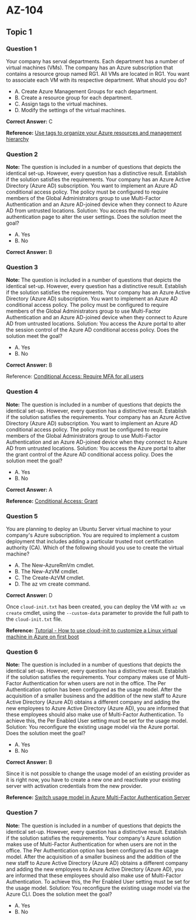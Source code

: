 # AZ-104

## Topic 1

### Question 1
Your company has serval departments. Each department has a number of virtual machines (VMs).
The company has an Azure subscription that contains a resource group named RG1.
All VMs are located in RG1.
You want to associate each VM with its respective department.
What should you do?

* A. Create Azure Management Groups for each department.
* B. Create a resource group for each department.
* C. Assign tags to the virtual machines.
* D. Modify the settings of the virtual machines.

**Correct Answer:** C

**Reference:** [Use tags to organize your Azure resources and management hierarchy](https://docs.microsoft.com/en-us/azure/azure-resource-manager/management/tag-resources)

### Question 2
**Note:** The question is included in a number of questions that depicts the identical set-up. However, every question has a distinctive result. Establish if the solution satisfies the requirements.
Your company has an Azure Active Directory (Azure AD) subscription.
You want to implement an Azure AD conditional access policy.
The policy must be configured to require members of the Global Administrators group to use Multi-Factor Authentication and an Azure AD-joined device when they connect to Azure AD from untrusted locations.
Solution: You access the multi-factor authentication page to alter the user settings.
Does the solution meet the goal?

* A. Yes
* B. No

**Correct Answer:** B

### Question 3
**Note:** The question is included in a number of questions that depicts the identical set-up. However, every question has a distinctive result. Establish if the solution satisfies the requirements.
Your company has an Azure Active Directory (Azure AD) subscription.
You want to implement an Azure AD conditional access policy.
The policy must be configured to require members of the Global Administrators group to use Multi-Factor Authentication and an Azure AD-joined device when they connect to Azure AD from untrusted locations.
Solution: You access the Azure portal to alter the session control of the Azure AD conditional access policy.
Does the solution meet the goal?

* A. Yes
* B. No

**Correct Answer:** B

Reference: [Conditional Access: Require MFA for all users](https://docs.microsoft.com/en-us/azure/active-directory/conditional-access/howto-conditional-access-policy-all-users-mfa)

### Question 4
**Note:** The question is included in a number of questions that depicts the identical set-up. However, every question has a distinctive result. Establish if the solution satisfies the requirements.
Your company has an Azure Active Directory (Azure AD) subscription.
You want to implement an Azure AD conditional access policy.
The policy must be configured to require members of the Global Administrators group to use Multi-Factor Authentication and an Azure AD-joined device when they connect to Azure AD from untrusted locations.
Solution: You access the Azure portal to alter the grant control of the Azure AD conditional access policy.
Does the solution meet the goal?

* A. Yes
* B. No

**Correct Answer:** A

**Reference:** [Conditional Access: Grant](https://docs.microsoft.com/en-us/azure/active-directory/conditional-access/concept-conditional-access-grant)

### Question 5
You are planning to deploy an Ubuntu Server virtual machine to your company's Azure subscription.
You are required to implement a custom deployment that includes adding a particular trusted root certification authority (CA).
Which of the following should you use to create the virtual machine?

* A. The New-AzureRmVm cmdlet.
* B. The New-AzVM cmdlet.
* C. The Create-AzVM cmdlet.
* D. The az vm create command.

**Correct Answer:** D

Once `cloud-init.txt` has been created, you can deploy the VM with `az vm create` cmdlet, using the `--custom-data` parameter to provide the full path to the `cloud-init.txt` file.

**Reference:** [Tutorial - How to use cloud-init to customize a Linux virtual machine in Azure on first boot](https://docs.microsoft.com/en-us/azure/virtual-machines/linux/tutorial-automate-vm-deployment)

### Question 6
**Note:** The question is included in a number of questions that depicts the identical set-up. However, every question has a distinctive result. Establish if the solution satisfies the requirements.
Your company makes use of Multi-Factor Authentication for when users are not in the office. The Per Authentication option has been configured as the usage model.
After the acquisition of a smaller business and the addition of the new staff to Azure Active Directory (Azure AD) obtains a different company and adding the new employees to Azure Active Directory (Azure AD), you are informed that these employees should also make use of Multi-Factor Authentication.
To achieve this, the Per Enabled User setting must be set for the usage model.
Solution: You reconfigure the existing usage model via the Azure portal.
Does the solution meet the goal?

* A. Yes
* B. No

**Correct Answer:** B

Since it is not possible to change the usage model of an existing provider as it is right now, you have to create a new one and reactivate your existing server with activation credentials from the new provider.

**Reference:** [Switch usage model in Azure Multi-Factor Authentication Server](https://365lab.net/2015/04/11/switch-usage-model-in-azure-multi-factor-authentication-server/)

### Question 7
**Note:** The question is included in a number of questions that depicts the identical set-up. However, every question has a distinctive result. Establish if the solution satisfies the requirements.
Your company's Azure solution makes use of Multi-Factor Authentication for when users are not in the office. The Per Authentication option has been configured as the usage model.
After the acquisition of a smaller business and the addition of the new staff to Azure Active Directory (Azure AD) obtains a different company and adding the new employees to Azure Active Directory (Azure AD), you are informed that these employees should also make use of Multi-Factor Authentication.
To achieve this, the Per Enabled User setting must be set for the usage model.
Solution: You reconfigure the existing usage model via the Azure CLI.
Does the solution meet the goal?

* A. Yes
* B. No

